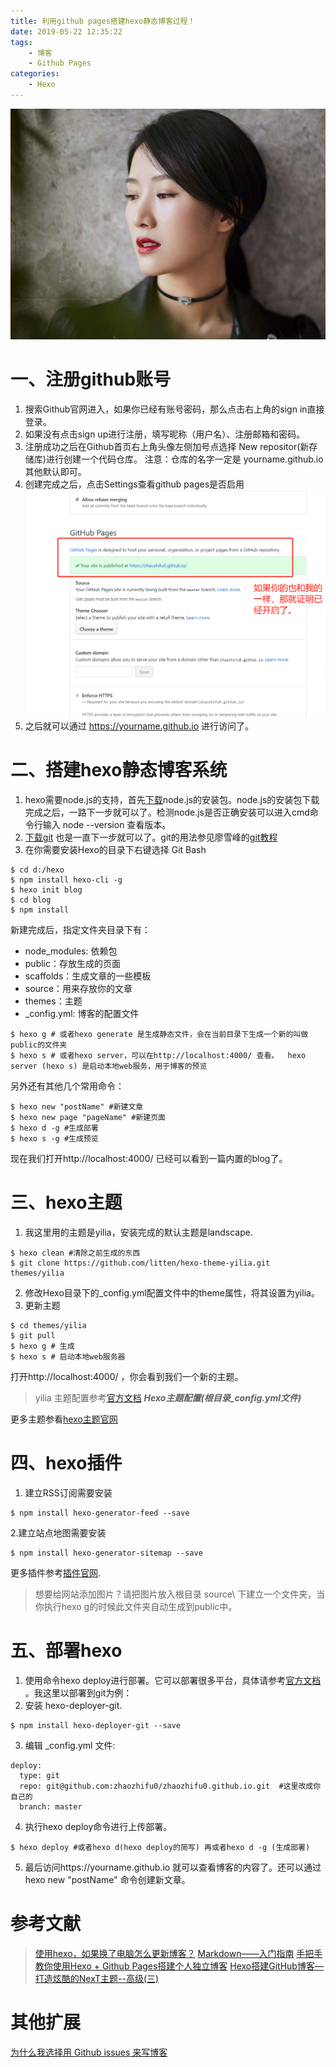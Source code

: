 ```yaml
---
title: 利用github pages搭建hexo静态博客过程！
date: 2019-05-22 12:35:22
tags:
    - 博客
    - Github Pages
categories:
    - Hexo
---
```


![](/assets/blogImg/linian.jpg)
# 一、注册github账号

1. 搜索Github官网进入，如果你已经有账号密码，那么点击右上角的sign in直接登录。
2. 如果没有点击sign up进行注册，填写昵称（用户名）、注册邮箱和密码。
3. 注册成功之后在Github首页右上角头像左侧加号点选择 New repositor(新存储库)进行创建一个代码仓库。
   注意：仓库的名字一定是 yourname.github.io 其他默认即可。
4. 创建完成之后，点击Settings查看github pages是否启用
   ![](/assets/blogImg/20190522125619.png)
5. 之后就可以通过 https://yourname.github.io 进行访问了。

# 二、搭建hexo静态博客系统

1. hexo需要node.js的支持，首先[下载](https://nodejs.org/en/)node.js的安装包。node.js的安装包下载完成之后，一路下一步就可以了。检测node.js是否正确安装可以进入cmd命令行输入 node --version 查看版本。
2. [下载git](https://git-scm.com/download/) 也是一直下一步就可以了。git的用法参见廖雪峰的[git教程](https://www.liaoxuefeng.com/wiki/896043488029600)
3. 在你需要安装Hexo的目录下右键选择 Git Bash
```
$ cd d:/hexo
$ npm install hexo-cli -g
$ hexo init blog
$ cd blog
$ npm install

```
新建完成后，指定文件夹目录下有：
- node_modules: 依赖包
- public：存放生成的页面
- scaffolds：生成文章的一些模板
- source：用来存放你的文章
- themes：主题
- _config.yml: 博客的配置文件

```
$ hexo g # 或者hexo generate 是生成静态文件，会在当前目录下生成一个新的叫做public的文件夹
$ hexo s # 或者hexo server，可以在http://localhost:4000/ 查看。  hexo server (hexo s) 是启动本地web服务，用于博客的预览
```

另外还有其他几个常用命令：
```
$ hexo new "postName" #新建文章
$ hexo new page "pageName" #新建页面
$ hexo d -g #生成部署
$ hexo s -g #生成预览
```

现在我们打开http://localhost:4000/ 已经可以看到一篇内置的blog了。

# 三、hexo主题
1. 我这里用的主题是yilia，安装完成的默认主题是landscape.    
```
$ hexo clean #清除之前生成的东西
$ git clone https://github.com/litten/hexo-theme-yilia.git themes/yilia
```
2. 修改Hexo目录下的_config.yml配置文件中的theme属性，将其设置为yilia。
3. 更新主题
```
$ cd themes/yilia
$ git pull
$ hexo g # 生成
$ hexo s # 启动本地web服务器
```
打开http://localhost:4000/ ，你会看到我们一个新的主题。
> yilia 主题配置参考[官方文档](https://github.com/litten/hexo-theme-yilia)
> ***Hexo主题配置(根目录_config.yml文件)***

更多主题参看[hexo主题官网](https://hexo.io/themes/)

# 四、hexo插件
 1. 建立RSS订阅需要安装
```
$ npm install hexo-generator-feed --save
```
2.建立站点地图需要安装
```
$ npm install hexo-generator-sitemap --save
```
更多插件参考[插件官网](https://hexo.io/plugins/).

> 想要给网站添加图片？请把图片放入根目录 source\ 下建立一个文件夹，当你执行hexo g的时候此文件夹自动生成到public中。

# 五、部署hexo
1. 使用命令hexo deploy进行部署。它可以部署很多平台，具体请参考[官方文档](https://hexo.io/docs/deployment.html) 。我这里以部署到git为例：
2. 安装 hexo-deployer-git.
```
$ npm install hexo-deployer-git --save
```
3. 编辑 _config.yml 文件:
```
deploy:
  type: git
  repo: git@github.com:zhaozhifu0/zhaozhifu0.github.io.git  #这里改成你自己的
  branch: master  
```
4. 执行hexo deploy命令进行上传部署。
```
$ hexo deploy #或者hexo d(hexo deploy的简写) 再或者hexo d -g (生成部署)
```
5. 最后访问https://yourname.github.io 就可以查看博客的内容了。还可以通过hexo new "postName" 命令创建新文章。

# 参考文献
> [使用hexo，如果换了电脑怎么更新博客？](https://www.zhihu.com/question/21193762)
> [Markdown——入门指南](https://www.jianshu.com/p/1e402922ee32/)
> [手把手教你使用Hexo + Github Pages搭建个人独立博客](https://segmentfault.com/a/1190000004947261)
> [Hexo搭建GitHub博客—打造炫酷的NexT主题--高级(三)](https://eirunye.github.io/2018/09/02/Hexo%E6%90%AD%E5%BB%BAGitHub%E5%8D%9A%E5%AE%A2%E2%80%94%E6%89%93%E9%80%A0%E7%82%AB%E9%85%B7%E7%9A%84Next%E4%B8%BB%E9%A2%98%E2%80%94%E9%AB%98%E7%BA%A7%E2%80%94%E4%B8%89/#more)

# 其他扩展
[为什么我选择用 Github issues 来写博客](https://juejin.im/post/5ce53de85188252d46797fee)